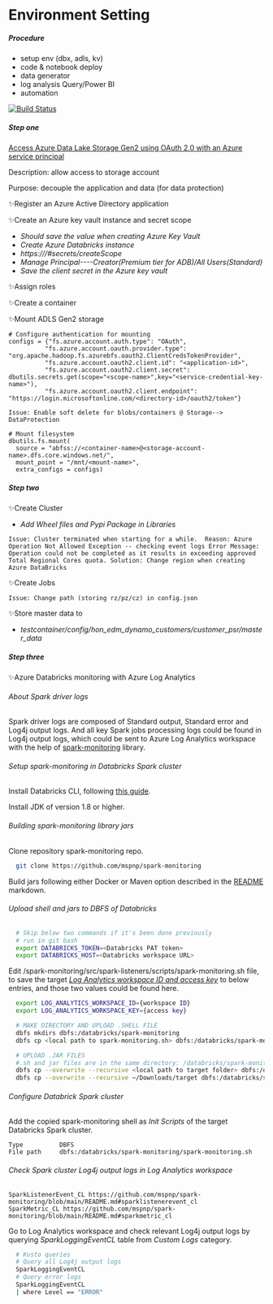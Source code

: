 # Environment Setting
##### _Procedure_
- setup env (dbx, adls, kv)
- code & notebook deploy
- data generator
- log analysis Query/Power BI 
- automation

[![Build Status](https://travis-ci.org/joemccann/dillinger.svg?branch=master)](https://travis-ci.org/joemccann/dillinger)
##### _Step one_
[Access Azure Data Lake Storage Gen2 using OAuth 2.0 with an Azure service principal](https://docs.microsoft.com/en-us/azure/databricks/data/data-sources/azure/adls-gen2/azure-datalake-gen2-sp-access)

Description:  allow access to storage account

Purpose:  decouple the application and data (for data protection)


✨Register an Azure Active Directory application

  ✨Create an Azure key vault instance and secret scope
  - *Should save the value when creating Azure Key Vault*
  - *Create Azure Databricks instance*
 - *https://<per-workspace-url>/#secrets/createScope*
  - *Manage Principal----Creator(Premium tier for ADB)/All Users(Standard)*
- *Save the client secret in the Azure key vault*

✨Assign roles
  
  ✨Create a container
  
✨Mount ADLS Gen2 storage
```
# Configure authentication for mounting
configs = {"fs.azure.account.auth.type": "OAuth",
          "fs.azure.account.oauth.provider.type": "org.apache.hadoop.fs.azurebfs.oauth2.ClientCredsTokenProvider",
          "fs.azure.account.oauth2.client.id": "<application-id>",
          "fs.azure.account.oauth2.client.secret": dbutils.secrets.get(scope="<scope-name>",key="<service-credential-key-name>"),
          "fs.azure.account.oauth2.client.endpoint": "https://login.microsoftonline.com/<directory-id>/oauth2/token"}
```
`Issue: Enable soft delete for blobs/containers @ Storage--> DataProtection`
```
# Mount filesystem
dbutils.fs.mount(
  source = "abfss://<container-name>@<storage-account-name>.dfs.core.windows.net/",
  mount_point = "/mnt/<mount-name>",
  extra_configs = configs)
```
##### _Step two_
✨Create Cluster
- *Add Wheel files and Pypi Package in Libraries*
  
 `Issue: Cluster terminated when starting for a while. 
  Reason: Azure Operation Not Allowed Exception -- checking event logs
  Error Message: Operation could not be completed as it results in exceeding approved Total Regional Cores quota.
  Solution: Change region when creating Azure DataBricks`

✨Create Jobs
  
 `Issue: Change path (storing rz/pz/cz) in config.json  `
  
✨Store  master data  to
- *testcontainer/config/hon_edm_dynamo_customers/customer_psr/master_data*
  
##### _Step three_
✨Azure Databricks monitoring with Azure Log Analytics
  ###### _About Spark driver logs_

Spark driver logs are composed of Standard output, Standard error and Log4j output logs.
And all key Spark jobs processing logs could be found in Log4j output logs, which could be sent to Azure Log Analytics workspace with the help of [spark-monitoring](https://github.com/mspnp/spark-monitoring) library.   

###### _Setup spark-monitoring in Databricks Spark cluster_
Install Databricks CLI, following [this guide](https://docs.microsoft.com/en-us/azure/databricks/dev-tools/cli/).

Install JDK of version 1.8 or higher.

###### _Building spark-monitoring library jars_
Clone repository spark-monitoring repo.
```sh
  git clone https://github.com/mspnp/spark-monitoring
```
Build jars following either Docker or Maven option described in the [README](https://github.com/mspnp/spark-monitoring/blob/main/README.md#build-the-azure-databricks-monitoring-library) markdown.

###### _Upload shell and jars to DBFS of Databricks_
  ```sh
    # Skip below two commands if it's been done previously
    # run in git bash
    export DATABRICKS_TOKEN=<Databricks PAT token>
    export DATABRICKS_HOST=<Databricks workspace URL>
  ```
Edit /spark-monitoring/src/spark-listeners/scripts/spark-monitoring.sh file, to save the target [_Log Analytics workspace ID and access key_](https://docs.microsoft.com/en-us/azure/azure-monitor/agents/agent-windows#workspace-id-and-key) to below entries, and those two values could be found here.
  ```sh
    export LOG_ANALYTICS_WORKSPACE_ID={workspace ID}
    export LOG_ANALYTICS_WORKSPACE_KEY={access key}
  ```
  ```sh
    # MAKE DIRECTORY AND UPLOAD .SHELL FILE
    dbfs mkdirs dbfs:/databricks/spark-monitoring 
    dbfs cp <local path to spark-monitoring.sh> dbfs:/databricks/spark-monitoring/spark-monitoring.sh
  ```
  ```sh
    # UPLOAD .JAR FILES
    #.sh and jar files are in the same directory: /databricks/spark-monitoring/ 
    dbfs cp --overwrite --recursive <local path to target folder> dbfs:/databricks/spark-monitoring/ 
    dbfs cp --overwrite --recursive ~/Downloads/target dbfs:/databricks/spark-monitoring/
  ```
###### _Configure Databrick Spark cluster_
Add the copied spark-monitoring shell as _Init Scripts_ of the target Databricks Spark cluster. 
```  
Type          DBFS 
File path     dbfs:/databricks/spark-monitoring/spark-monitoring.sh    
``` 
  
###### _Check Spark cluster Log4j output logs in Log Analytics workspace_
    SparkListenerEvent_CL https://github.com/mspnp/spark-monitoring/blob/main/README.md#sparklistenerevent_cl
    SparkMetric_CL https://github.com/mspnp/spark-monitoring/blob/main/README.md#sparkmetric_cl
Go to Log Analytics workspace and check relevant Log4j output logs by querying _SparkLoggingEventCL_ table from _Custom Logs_ category.
```sh
  # Kusto queries
  # Query all Log4j output logs
  SparkLoggingEventCL
  # Query error logs
  SparkLoggingEventCL
  | where Level == "ERROR"
  ```

